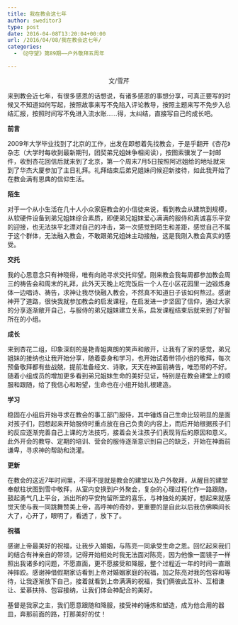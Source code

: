```yaml
---
title: 我在教会这七年
author: sweditor3
type: post
date: 2016-04-08T13:20:04+00:00
url: /2016/04/08/我在教会这七年/
categories:
  - 《@守望》第89期——户外敬拜五周年

---
```

<p style="text-align: center;">
  文/雪芹
</p>

来到教会近七年，有很多感恩的话想说，有诸多感恩的事想分享，可真正要写的时候又不知道如何写起，按照故事来写不免陷入评论教导，按照主题来写不免步入总结汇报，按照时间写不免进入流水账&hellip;&hellip;得，太纠结，直接写自己的成长吧。 

**前言** 

2009年大学毕业找到了北京的工作，出发在即想着先找教会，于是乎翻开《杏花》杂志（大学时每收到最新期刊，团契弟兄姐妹争相阅读），按图索骥发了一封邮件，收到杏花回信后就来到了北京，第一个周末7月5日按照阿迟姐给的地址就来到了华杰大厦参加了主日礼拜。礼拜结束后弟兄姐妹问候迎新接待，如此我开始了在教会满有恩典的信仰生活。 

**陌生** 

对于一个从小生活在几十人小众家庭教会的小信徒来说，看到教会从建筑到规模，从软硬件设备到弟兄姐妹综合素质，即便弟兄姐妹爱心满满的服侍和真诚喜乐平安的迎接，也无法抹平北漂对自己的冲击，第一次感觉到陌生和差距，感觉自己不属于这个群体，无法融入教会，不敢跟弟兄姐妹主动接触，这是我刚入教会真实的感受。 

**交托** 

我的心思意念只有神晓得，唯有向祂寻求交托仰望。刚来教会我每周都参加教会周三的祷告会和周末的礼拜，此外天天晚上吃完饭后一个人在小区花园里一边锻炼身体一边唱诗、祷告，求神让我尽快融入教会，不然真不知道日子该如何熬过。感谢神开了道路，很快我就参加教会的启发课程，在启发进一步坚固了信仰，通过大家的分享逐渐敞开自己，与服侍的弟兄姐妹建立关系，启发课程结束后就来到了好智所在的小组。 

**成长** 

来到杏花二组，印象深刻的是艳青姐爽朗的笑声和敞开，让我有了家的感觉，弟兄姐妹的接纳也让我开始分享，随着委身和学习，也开始试着带领小组的敬拜，每次预备敬拜都有些战兢，提前准备经文、诗歌，天天在神面前祷告，唯恐带的不好。随着小组成员的增加更多看到弟兄姐妹生命的美好见证，特别是在教会建堂上的顺服和跟随，给了我信心和盼望，生命也在小组开始扎根建造。 

**学习** 

稳固在小组后开始寻求在教会的事工部门服侍，其中锤炼自己生命比较明显的是面对孩子们，回想起来开始服侍时重点放在自己负责的内容上，而后开始根据孩子们的反应逐渐完善自己上课的方法技巧，接着会关注孩子们表现背后的原因和意义。此外开会的教导、定期的培训、营会的服侍逐渐意识到自己的缺乏，开始在神面前谦卑，寻求神的帮助和浇灌。 

**更新** 

在教会的这近7年时间里，不得不提就是教会的建堂以及户外敬拜，从醒目的建堂奉献柱状图到雪中敬拜，从室内变换到户外聚会，复杂的心理过程化作一路跟随，鼓起勇气几上平台，派出所的平安拘留所里的喜乐，与神独处的美好，想起来就感觉天使与我一同跳舞赞美上帝，高呼神的奇妙，更重要的是自此以后我仿佛瞬间长大了，心开了，眼明了，看透了，放下了。 

**祝福** 

感谢上帝最美好的祝福，让我步入婚姻，与陈亮一同承受生命之恩。回忆起来我们的结合有神亲自的带领，记得开始相处时我无法面对陈亮，因为他像一面镜子一样照出我诸多的问题，不愿直面，更不愿接受和降服，整个过程近一年的时间一直跟神摔跤。感谢神借假期家访看到上帝对婚姻家庭的祝福，加之陈亮对我的包容和等待，让我逐渐放下自己，接着就看到上帝满满的祝福，我们俩彼此互补、互相谦让、爱慕扶持、包容接纳，让我们体会神配合的美好。 

基督是我家之主，我们愿意跟随和降服，接受神的锤炼和塑造，成为他合用的器皿，奔那前面的路，打那美好的仗！